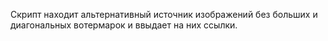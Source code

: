 Скрипт находит альтернативный источник изображений без больших и диагональных вотермарок и ввыдает на них ссылки.


```python

```
